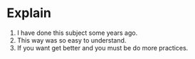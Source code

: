 # Explain

1. I have done this subject some years ago.
2. This way was so easy to understand.
3. If you want get better and you must be do more practices.